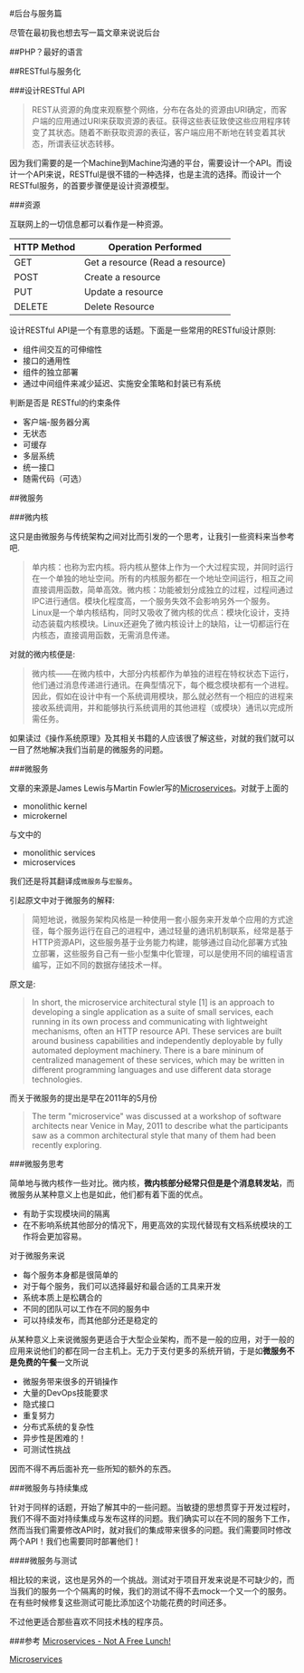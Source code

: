 #后台与服务篇

尽管在最初我也想去写一篇文章来说说后台

##PHP？最好的语言

##RESTful与服务化

###设计RESTful API

> REST从资源的角度来观察整个网络，分布在各处的资源由URI确定，而客户端的应用通过URI来获取资源的表征。获得这些表征致使这些应用程序转变了其状态。随着不断获取资源的表征，客户端应用不断地在转变着其状态，所谓表征状态转移。

因为我们需要的是一个Machine到Machine沟通的平台，需要设计一个API。而设计一个API来说，RESTful是很不错的一种选择，也是主流的选择。而设计一个RESTful服务，的首要步骤便是设计资源模型。

###资源

互联网上的一切信息都可以看作是一种资源。

HTTP Method | Operation Performed 
------------|---------------------
GET         | Get a resource (Read a resource)
POST        | Create a resource
PUT         | Update a resource
DELETE      | Delete Resource


设计RESTful API是一个有意思的话题。下面是一些常用的RESTful设计原则:

- 组件间交互的可伸缩性
- 接口的通用性
- 组件的独立部署
- 通过中间组件来减少延迟、实施安全策略和封装已有系统

判断是否是 RESTful的约束条件

 - 客户端-服务器分离
 - 无状态
 - 可缓存
 - 多层系统
 - 统一接口
 - 随需代码（可选）
 

##微服务

###微内核

这只是由微服务与传统架构之间对比而引发的一个思考，让我引一些资料来当参考吧.

> 单内核：也称为宏内核。将内核从整体上作为一个大过程实现，并同时运行在一个单独的地址空间。所有的内核服务都在一个地址空间运行，相互之间直接调用函数，简单高效。微内核：功能被划分成独立的过程，过程间通过IPC进行通信。模块化程度高，一个服务失效不会影响另外一个服务。Linux是一个单内核结构，同时又吸收了微内核的优点：模块化设计，支持动态装载内核模块。Linux还避免了微内核设计上的缺陷，让一切都运行在内核态，直接调用函数，无需消息传递。

对就的微内核便是:

>微内核――在微内核中，大部分内核都作为单独的进程在特权状态下运行，他们通过消息传递进行通讯。在典型情况下，每个概念模块都有一个进程。因此，假如在设计中有一个系统调用模块，那么就必然有一个相应的进程来接收系统调用，并和能够执行系统调用的其他进程（或模块）通讯以完成所需任务。

如果读过《操作系统原理》及其相关书籍的人应该很了解这些，对就的我们就可以一目了然地解决我们当前是的微服务的问题。

###微服务

文章的来源是James Lewis与Martin Fowler写的[Microservices](http://martinfowler.com/articles/microservices.html)。对就于上面的

 - monolithic kernel
 - microkernel

与文中的

 - monolithic services
 - microservices

我们还是将其翻译成``微服务``与``宏服务``。

引起原文中对于微服务的解释:

> 简短地说，微服务架构风格是一种使用一套小服务来开发单个应用的方式途径，每个服务运行在自己的进程中，通过轻量的通讯机制联系，经常是基于HTTP资源API，这些服务基于业务能力构建，能够通过自动化部署方式独立部署，这些服务自己有一些小型集中化管理，可以是使用不同的编程语言编写，正如不同的数据存储技术一样。

原文是:

> In short, the microservice architectural style [1] is an approach to developing a single application as a suite of small services, each running in its own process and communicating with lightweight mechanisms, often an HTTP resource API. These services are built around business capabilities and independently deployable by fully automated deployment machinery. There is a bare mininum of centralized management of these services, which may be written in different programming languages and use different data storage technologies.

而关于微服务的提出是早在2011年的5月份

> The term "microservice" was discussed at a workshop of software architects near Venice in May, 2011 to describe what the participants saw as a common architectural style that many of them had been recently exploring.

###微服务思考

简单地与微内核作一些对比。微内核，**微内核部分经常只但是是个消息转发站**，而微服务从某种意义上也是如此，他们都有着下面的优点。

 - 有助于实现模块间的隔离
 - 在不影响系统其他部分的情况下，用更高效的实现代替现有文档系统模块的工作将会更加容易。

对于微服务来说

 - 每个服务本身都是很简单的
 - 对于每个服务，我们可以选择最好和最合适的工具来开发
 - 系统本质上是松耦合的
 - 不同的团队可以工作在不同的服务中
 - 可以持续发布，而其他部分还是稳定的


从某种意义上来说微服务更适合于大型企业架构，而不是一般的应用，对于一般的应用来说他们的都在同一台主机上。无力于支付更多的系统开销，于是如**微服务不是免费的午餐**一文所说

 - 微服务带来很多的开销操作
 - 大量的DevOps技能要求
 - 隐式接口
 - 重复努力
 - 分布式系统的复杂性
 - 异步性是困难的！
 - 可测试性挑战

因而不得不再后面补充一些所知的额外的东西。

###微服务与持续集成

针对于同样的话题，开始了解其中的一些问题。当敏捷的思想贯穿于开发过程时，我们不得不面对持续集成与发布这样的问题。我们确实可以在不同的服务下工作，然而当我们需要修改API时，就对我们的集成带来很多的问题。我们需要同时修改两个API！我们也需要同时部署他们！

####微服务与测试

相比较的来说，这也是另外的一个挑战。测试对于项目开发来说是不可缺少的，而当我们的服务一个个隔离的时候，我们的测试不得不去mock一个又一个的服务。在有些时候修复这些测试可能比添加这个功能花费的时间还多。

不过他更适合那些喜欢不同技术栈的程序员。

###参考
[Microservices - Not A Free Lunch!](http://highscalability.com/blog/2014/4/8/microservices-not-a-free-lunch.html)

[Microservices](http://martinfowler.com/articles/microservices.html)

